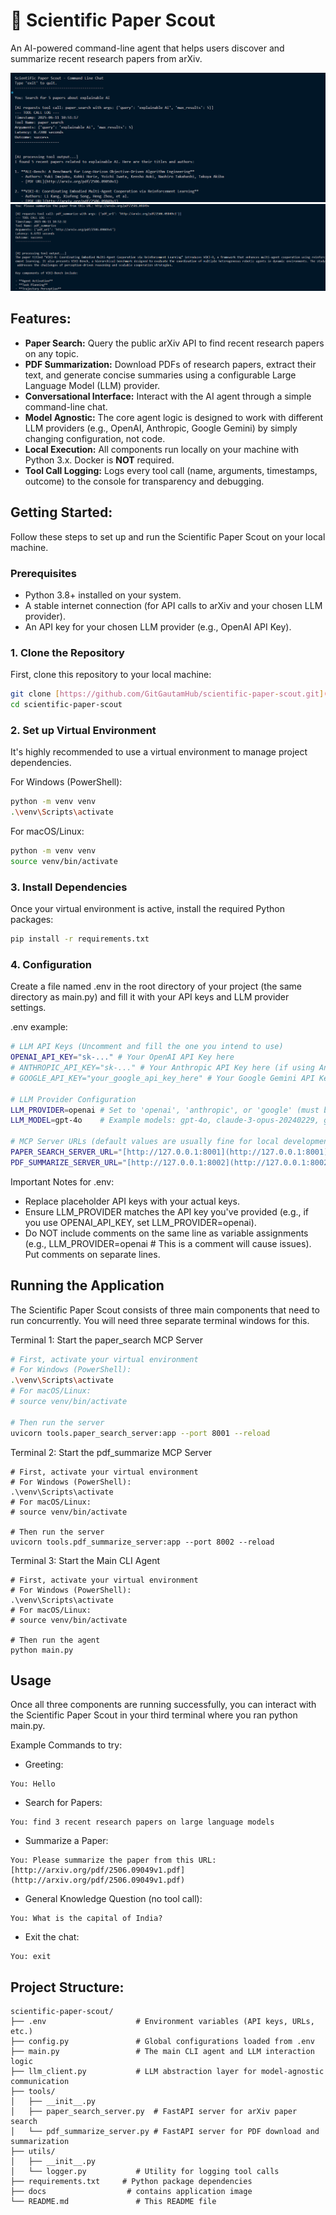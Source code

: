 # 🔬 Scientific Paper Scout

An AI-powered command-line agent that helps users discover and summarize recent research papers from arXiv.

![Application Image 01](docs/scout1.png)
![Application Image 02](docs/scout2.png)

## Features: 

* **Paper Search:** Query the public arXiv API to find recent research papers on any topic.
* **PDF Summarization:** Download PDFs of research papers, extract their text, and generate concise summaries using a configurable Large Language Model (LLM) provider.
* **Conversational Interface:** Interact with the AI agent through a simple command-line chat.
* **Model Agnostic:** The core agent logic is designed to work with different LLM providers (e.g., OpenAI, Anthropic, Google Gemini) by simply changing configuration, not code.
* **Local Execution:** All components run locally on your machine with Python 3.x. Docker is **NOT** required.
* **Tool Call Logging:** Logs every tool call (name, arguments, timestamps, outcome) to the console for transparency and debugging.

## Getting Started:

Follow these steps to set up and run the Scientific Paper Scout on your local machine.

### Prerequisites

* Python 3.8+ installed on your system.
* A stable internet connection (for API calls to arXiv and your chosen LLM provider).
* An API key for your chosen LLM provider (e.g., OpenAI API Key).

### 1. Clone the Repository

First, clone this repository to your local machine:

```bash
git clone [https://github.com/GitGautamHub/scientific-paper-scout.git](https://github.com/your-username/scientific-paper-scout.git)
cd scientific-paper-scout
```
### 2. Set up Virtual Environment
It's highly recommended to use a virtual environment to manage project dependencies.

For Windows (PowerShell):
```bash
python -m venv venv
.\venv\Scripts\activate
```

For macOS/Linux:
```bash
python -m venv venv
source venv/bin/activate
```

### 3. Install Dependencies
Once your virtual environment is active, install the required Python packages:

```bash
pip install -r requirements.txt
```

### 4. Configuration
Create a file named .env in the root directory of your project (the same directory as main.py) and fill it with your API keys and LLM provider settings.

.env example:
```bash
# LLM API Keys (Uncomment and fill the one you intend to use)
OPENAI_API_KEY="sk-..." # Your OpenAI API Key here
# ANTHROPIC_API_KEY="sk-..." # Your Anthropic API Key here (if using Anthropic)
# GOOGLE_API_KEY="your_google_api_key_here" # Your Google Gemini API Key here (if using Google)

# LLM Provider Configuration
LLM_PROVIDER=openai # Set to 'openai', 'anthropic', or 'google' (must be lowercase)
LLM_MODEL=gpt-4o    # Example models: gpt-4o, claude-3-opus-20240229, gemini-pro (choose based on your LLM_PROVIDER)

# MCP Server URLs (default values are usually fine for local development)
PAPER_SEARCH_SERVER_URL="[http://127.0.0.1:8001](http://127.0.0.1:8001)"
PDF_SUMMARIZE_SERVER_URL="[http://127.0.0.1:8002](http://127.0.0.1:8002)"
```

Important Notes for .env:

- Replace placeholder API keys with your actual keys.
- Ensure LLM_PROVIDER matches the API key you've provided (e.g., if you use OPENAI_API_KEY, set LLM_PROVIDER=openai).
- Do NOT include comments on the same line as variable assignments (e.g., LLM_PROVIDER=openai # This is a comment will cause issues). Put comments on separate lines.

## Running the Application
The Scientific Paper Scout consists of three main components that need to run concurrently. You will need three separate terminal windows for this.

Terminal 1: Start the paper_search MCP Server
```bash
# First, activate your virtual environment
# For Windows (PowerShell):
.\venv\Scripts\activate
# For macOS/Linux:
# source venv/bin/activate

# Then run the server
uvicorn tools.paper_search_server:app --port 8001 --reload
```

Terminal 2: Start the pdf_summarize MCP Server

```
# First, activate your virtual environment
# For Windows (PowerShell):
.\venv\Scripts\activate
# For macOS/Linux:
# source venv/bin/activate

# Then run the server
uvicorn tools.pdf_summarize_server:app --port 8002 --reload
```
Terminal 3: Start the Main CLI Agent

```
# First, activate your virtual environment
# For Windows (PowerShell):
.\venv\Scripts\activate
# For macOS/Linux:
# source venv/bin/activate

# Then run the agent
python main.py
```

##  Usage
Once all three components are running successfully, you can interact with the Scientific Paper Scout in your third terminal where you ran python main.py.

Example Commands to try:

- Greeting:
```
You: Hello
```
- Search for Papers:
```
You: find 3 recent research papers on large language models
```
- Summarize a Paper:
```
You: Please summarize the paper from this URL: [http://arxiv.org/pdf/2506.09049v1.pdf](http://arxiv.org/pdf/2506.09049v1.pdf)
```

- General Knowledge Question (no tool call):
```
You: What is the capital of India?
```
- Exit the chat:
```
You: exit
```

## Project Structure:
```
scientific-paper-scout/
├── .env                    # Environment variables (API keys, URLs, etc.)
├── config.py               # Global configurations loaded from .env
├── main.py                 # The main CLI agent and LLM interaction logic
├── llm_client.py           # LLM abstraction layer for model-agnostic communication
├── tools/
│   ├── __init__.py
│   ├── paper_search_server.py  # FastAPI server for arXiv paper search
│   └── pdf_summarize_server.py # FastAPI server for PDF download and summarization
├── utils/
│   ├── __init__.py
│   └── logger.py           # Utility for logging tool calls
├── requirements.txt     # Python package dependencies
├── docs                  # contains application image
└── README.md               # This README file
```

